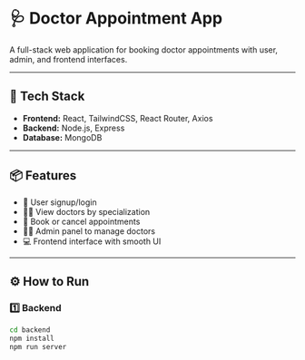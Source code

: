 # 🩺 Doctor Appointment App

A full-stack web application for booking doctor appointments with user, admin, and frontend interfaces.

---

## 🚀 Tech Stack

- **Frontend:** React, TailwindCSS, React Router, Axios  
- **Backend:** Node.js, Express  
- **Database:** MongoDB

---

## 📦 Features

- 🧑 User signup/login
- 🧑‍⚕️ View doctors by specialization
- 📅 Book or cancel appointments
- 🧑‍💼 Admin panel to manage doctors
- 💻 Frontend interface with smooth UI

---

## ⚙️ How to Run

### 1️⃣ Backend

```bash
cd backend
npm install
npm run server
